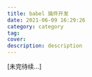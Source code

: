 ```yaml
---
title: babel 插件开发
date: 2021-06-09 16:29:26
category: category
tag:
cover:
description: description
---
```


[未完待续...]